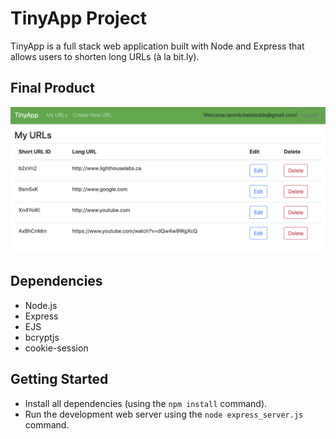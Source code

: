 # TinyApp Project

TinyApp is a full stack web application built with Node and Express that allows users to shorten long URLs (à la bit.ly).

## Final Product

!["TinyApp Screenshot"](./docs/TinyApp.png)

## Dependencies

- Node.js
- Express
- EJS
- bcryptjs
- cookie-session

## Getting Started

- Install all dependencies (using the `npm install` command).
- Run the development web server using the `node express_server.js` command.